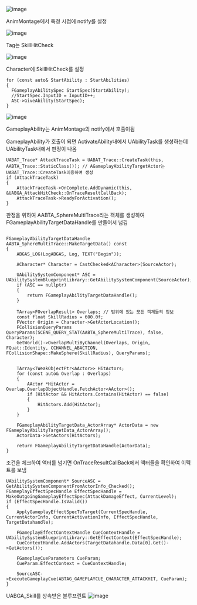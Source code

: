 ![image](https://github.com/m-mang2/unrealability/assets/135841268/21664534-fc83-4106-858b-337ba665c82a)


AnimMontage에서 특정 시점에 notify를 설정

![image](https://github.com/m-mang2/unrealability/assets/135841268/8bb2235b-a528-4531-ab43-7685540c519d)

Tag는 SkillHitCheck

![image](https://github.com/m-mang2/unrealability/assets/135841268/724e7807-f79b-48e2-8594-1d6a9a640211)


Character에 SkillHitCheck를 설정

```
for (const auto& StartAbility : StartAbilities)
{
  FGameplayAbilitySpec StartSpec(StartAbility);
  //StartSpec.InputID = InputID++;
  ASC->GiveAbility(StartSpec);
}
```
![image](https://github.com/m-mang2/unrealability/assets/135841268/a8466452-3281-41c5-bfe5-066990d7e458)



GameplayAbility는 AnimMontage의 notify에서 호출이됨

GameplayAbility가 호출이 되면 ActivateAbility내에서 UAbilityTask를 생성하는데 UAbilityTask내에서 판정이 나옴



```
UABAT_Trace* AttackTraceTask = UABAT_Trace::CreateTask(this, AABTA_Trace::StaticClass()); // AGameplayAbilityTargetActor는  UABAT_Trace::CreateTask이용하여 생성
if (AttackTraceTask)
{
	AttackTraceTask->OnComplete.AddDynamic(this, &UABGA_AttackHitCheck::OnTraceResultCallBack);
	AttackTraceTask->ReadyForActivation();
}
```

판정을 위하여  AABTA_SphereMultiTrace라는 객체를 생성하여 FGameplayAbilityTargetDataHandle를 만들어서 넘김
```

FGameplayAbilityTargetDataHandle AABTA_SphereMultiTrace::MakeTargetData() const
{
	ABGAS_LOG(LogABGAS, Log, TEXT("Begin"));

	ACharacter* Character = CastChecked<ACharacter>(SourceActor);

	UAbilitySystemComponent* ASC = UAbilitySystemBlueprintLibrary::GetAbilitySystemComponent(SourceActor);
	if (ASC == nullptr)
	{
		return FGameplayAbilityTargetDataHandle();
	}

	TArray<FOverlapResult> Overlaps; // 범위에 있는 모든 객체들의 정보
	const float SkillRadius = 600.0f;
	FVector Origin = Character->GetActorLocation();
	FCollisionQueryParams QueryParams(SCENE_QUERY_STAT(AABTA_SphereMultiTrace), false, Character);
	GetWorld()->OverlapMultiByChannel(Overlaps, Origin, FQuat::Identity, CCHANNEL_ABACTION, FCollisionShape::MakeSphere(SkillRadius), QueryParams);


	TArray<TWeakObjectPtr<AActor>> HitActors;
	for (const auto& Overlap : Overlaps)
	{
		AActor *HitActor = Overlap.OverlapObjectHandle.FetchActor<AActor>();
		if (HitActor && HitActors.Contains(HitActor) == false)
		{
			HitActors.Add(HitActor);
		}
	}

	FGameplayAbilityTargetData_ActorArray* ActorData = new FGameplayAbilityTargetData_ActorArray();
	ActorData->SetActors(HitActors);

	return FGameplayAbilityTargetDataHandle(ActorData);
}

```

조건을 체크하여 액터를 넘기면 OnTraceResultCallBack에서 액터들을 확인하여 이펙트를 보냄
```
UAbilitySystemComponent* SourceASC = GetAbilitySystemComponentFromActorInfo_Checked();
FGameplayEffectSpecHandle EffectSpecHandle = MakeOutgoingGameplayEffectSpec(AttackDamageEffect, CurrentLevel);
if (EffectSpecHandle.IsValid())
{
	ApplyGameplayEffectSpecToTarget(CurrentSpecHandle, CurrentActorInfo, CurrentActivationInfo, EffectSpecHandle, TargetDatahandle);

	FGameplayEffectContextHandle CueContextHandle = UAbilitySystemBlueprintLibrary::GetEffectContext(EffectSpecHandle);
	CueContextHandle.AddActors(TargetDatahandle.Data[0].Get()->GetActors());

	FGameplayCueParameters CueParam;
	CueParam.EffectContext = CueContextHandle;

	SourceASC->ExecuteGameplayCue(ABTAG_GAMEPLAYCUE_CHARACTER_ATTACKHIT, CueParam);
}
```


UABGA_Skill를 상속받은 블루프린트
![image](https://github.com/m-mang2/unrealability/assets/135841268/b8137186-ff20-4fda-995f-dd046df9ca1e)


